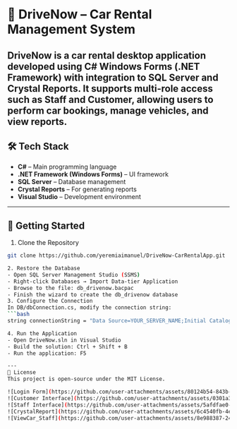 # 🚗 DriveNow – Car Rental Management System

**DriveNow** is a car rental desktop application developed using **C# Windows Forms (.NET Framework)** with integration to **SQL Server** and **Crystal Reports**. It supports multi-role access such as Staff and Customer, allowing users to perform car bookings, manage vehicles, and view reports.
---

## 🛠️ Tech Stack

- **C#** – Main programming language
- **.NET Framework (Windows Forms)** – UI framework
- **SQL Server** – Database management
- **Crystal Reports** – For generating reports
- **Visual Studio** – Development environment

---

## 🚀 Getting Started

1. Clone the Repository

```bash
git clone https://github.com/yeremiaimanuel/DriveNow-CarRentalApp.git

2. Restore the Database
- Open SQL Server Management Studio (SSMS)
- Right-click Databases → Import Data-tier Application
- Browse to the file: db_drivenow.bacpac
- Finish the wizard to create the db_drivenow database
3. Configure the Connection
In DB/dbConnection.cs, modify the connection string:
```bash
string connectionString = "Data Source=YOUR_SERVER_NAME;Initial Catalog=db_drivenow;Integrated Security=True;TrustServerCertificate=True";

4. Run the Application
- Open DriveNow.sln in Visual Studio
- Build the solution: Ctrl + Shift + B
- Run the application: F5

---
📄 License
This project is open-source under the MIT License.

![Login Form](https://github.com/user-attachments/assets/80124b54-843b-4e21-96f4-1ea797383ed9)
![Customer Interface](https://github.com/user-attachments/assets/0301a310-6289-4eb2-af65-b3d61e37a50a)
![Staff Interface](https://github.com/user-attachments/assets/5afdfae0-4e53-478f-a7fb-d4be643a1a7c)
![CrystalReport](https://github.com/user-attachments/assets/6c4540fb-4e85-4ed0-affd-0ca8d6785814)
![ViewCar_Staff](https://github.com/user-attachments/assets/8e988387-243d-426e-b794-2c75e8687762)
